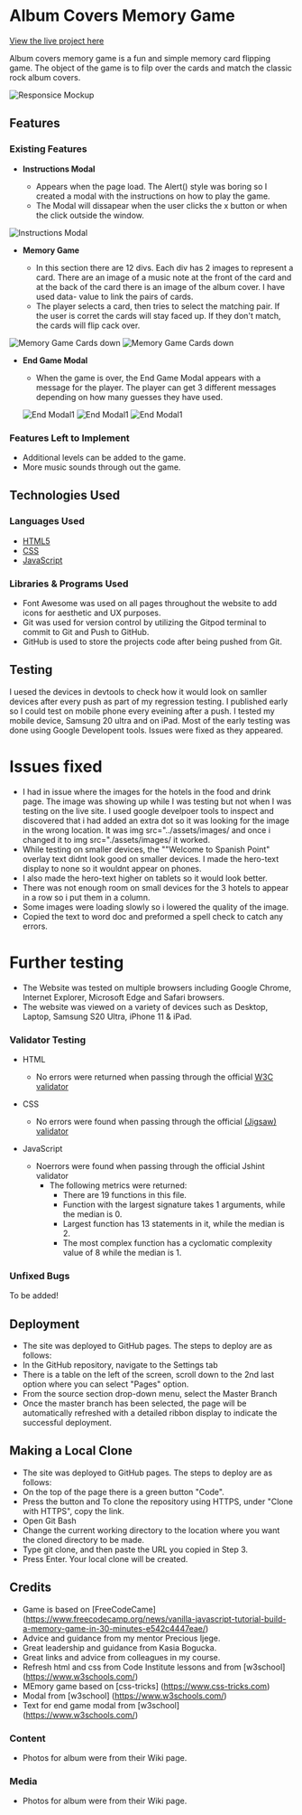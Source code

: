 # Album Covers Memory Game

 [View the live project here](https://colmhaugh.github.io/Album-Covers-Memory-Game/)

Album covers memory game is a fun and simple memory card flipping game.  The object of the game is to filp over the cards and match the classic rock album covers.

![Responsice Mockup](https://github.com/colmhaugh/Album-Covers-Memory-Game/blob/main/assets/images/AmIResponsive.JPG)

## Features 

### Existing Features

- __Instructions Modal__

  - Appears when the page load.  The Alert() style was boring so I created a modal with the instructions on how to play the game.
  - The Modal will dissapear when the user clicks the x button or when the click outside the window. 

![Instructions Modal](https://github.com/colmhaugh/Album-Covers-Memory-Game/blob/main/assets/images/InstructionsModal.JPG)

- __Memory Game__

  - In this section there are 12 divs.  Each div has 2 images to represent a card.  There are an image of a music note at the front of the card and at the back of the card there is an image of the album cover.  I have used data- value to link the pairs of cards.
  - The player selects a card, then tries to select the matching pair.  If the user is corret the cards will stay faced up.  If they don't match, the cards will flip cack over.

![Memory Game Cards down](https://github.com/colmhaugh/Album-Covers-Memory-Game/blob/main/assets/images/MemoryGameCards.JPG)
![Memory Game Cards down](https://github.com/colmhaugh/Album-Covers-Memory-Game/blob/main/assets/images/MemoryGameCardsAlbums.JPG)

- __End Game Modal__

  - When the game is over, the End Game Modal appears with a message for the player.  The player can get 3 different messages depending on how many guesses they have used.

  ![End Modal1](https://github.com/colmhaugh/Album-Covers-Memory-Game/blob/main/assets/images/EndGameModal2.JPG)
   ![End Modal1](https://github.com/colmhaugh/Album-Covers-Memory-Game/blob/main/assets/images/EndGameModal2.JPG)
    ![End Modal1](https://github.com/colmhaugh/Album-Covers-Memory-Game/blob/main/assets/images/EndGameModal2.JPG)

### Features Left to Implement

- Additional levels can be added to the game.
- More music sounds through out the game.

## Technologies Used 

### Languages Used

  - [HTML5](https://en.wikipedia.org/wiki/HTML5)
  - [CSS](https://en.wikipedia.org/wiki/CSS)
  - [JavaScript](https://en.wikipedia.org/wiki/JavaScript)

### Libraries & Programs Used

  - Font Awesome was used on all pages throughout the website to add icons for aesthetic and UX purposes.
  - Git was used for version control by utilizing the Gitpod terminal to commit to Git and Push to GitHub.
  - GitHub is used to store the projects code after being pushed from Git.


## Testing 

I uesed the devices in devtools to check how it would look on samller devices after every push as part of my regression testing.
I published early so I could test on mobile phone every eveining after a push.
I tested my mobile device, Samsung 20 ultra and on iPad.
Most of the early testing was done using Google Developent tools.
Issues were fixed as they appeared.

# Issues fixed

- I had in issue where the images for the hotels in the food and drink page.  The image was showing up while I was testing but not when I was testing on the live site.  I used google develpoer tools to inspect and discovered that i had added an extra dot so it was looking for the image in the wrong location.  It was img src="../assets/images/  and once i changed it to img src="./assets/images/ it worked.
- While testing on smaller devices, the ""Welcome to Spanish Point" overlay text didnt look good on smaller devices.  I made the hero-text display to none so it wouldnt appear on phones.  
- I also made the hero-text higher on tablets so it would look better.
- There was not enough room on small devices for the 3 hotels to appear in a row so i put them in a column.
- Some images were loading slowly so i lowered the quality of the image.
- Copied the text to word doc and preformed a spell check to catch any errors.

# Further testing
- The Website was tested on multiple browsers including Google Chrome, Internet Explorer, Microsoft Edge and Safari browsers.
- The website was viewed on a variety of devices such as Desktop, Laptop, Samsung S20 Ultra, iPhone 11 & iPad.


### Validator Testing 

- HTML
  - No errors were returned when passing through the official [W3C validator](https://validator.w3.org/nu/#textarea)
- CSS
  - No errors were found when passing through the official [(Jigsaw) validator](https://jigsaw.w3.org/css-validator/validator)

- JavaScript
  - Noerrors were found when passing through the official Jshint validator
    - The following metrics were returned:
      - There are 19 functions in this file.
      - Function with the largest signature takes 1 arguments, while the median is 0.
      - Largest function has 13 statements in it, while the median is 2.
      - The most complex function has a cyclomatic complexity value of 8 while the median is 1.

### Unfixed Bugs

To be added!

## Deployment

  - The site was deployed to GitHub pages. The steps to deploy are as follows: 
  - In the GitHub repository, navigate to the Settings tab 
  - There is a table on the left of the screen, scroll down to the 2nd last option where you can select "Pages" option.
  - From the source section drop-down menu, select the Master Branch
  - Once the master branch has been selected, the page will be automatically refreshed with a detailed ribbon display to indicate the successful deployment. 

## Making a Local Clone

  - The site was deployed to GitHub pages. The steps to deploy are as follows: 
  - On the top of the page there is a green button "Code".
  - Press the button and To clone the repository using HTTPS, under "Clone with HTTPS", copy the link.
  - Open Git Bash
  - Change the current working directory to the location where you want the cloned directory to be made.
  - Type git clone, and then paste the URL you copied in Step 3.
  - Press Enter. Your local clone will be created.

## Credits 
 
- Game is based on [FreeCodeCame] (https://www.freecodecamp.org/news/vanilla-javascript-tutorial-build-a-memory-game-in-30-minutes-e542c4447eae/)
- Advice and guidance from my mentor Precious Ijege.
- Great leadership and guidance from Kasia Bogucka.
- Great links and advice from colleagues in my course.
- Refresh html and css from Code Institute lessons and from [w3school] (https://www.w3schools.com/)
- MEmory game based on  [css-tricks] (https://www.css-tricks.com)
- Modal from [w3school] (https://www.w3schools.com/)
- Text for end game modal from [w3school] (https://www.w3schools.com/)

### Content 

- Photos for album were from their Wiki page.


### Media

- Photos for album were from their Wiki page.

